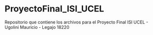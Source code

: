 # ProyectoFinal_ISI_UCEL
Repositorio que contiene los archivos para el Proyecto Final ISI UCEL - Ugolini Mauricio - Legajo 18220
